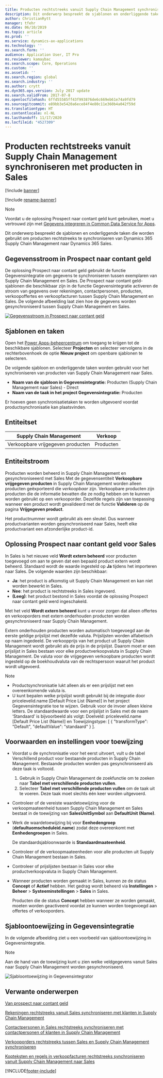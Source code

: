 ```yaml
---
title: Producten rechtstreeks vanuit Supply Chain Management synchroniseren met producten in Sales
description: Dit onderwerp bespreekt de sjablonen en onderliggende taken die worden gebruikt om producten te synchroniseren van Dynamics 365 Supply Chain Management naar Dynamics 365 Sales.
author: ChristianRytt
manager: tfehr
ms.date: 06/10/2019
ms.topic: article
ms.prod: ''
ms.service: dynamics-ax-applications
ms.technology: ''
ms.search.form: ''
audience: Application User, IT Pro
ms.reviewer: kamaybac
ms.search.scope: Core, Operations
ms.custom: ''
ms.assetid: ''
ms.search.region: global
ms.search.industry: ''
ms.author: crytt
ms.dyn365.ops.version: July 2017 update
ms.search.validFrom: 2017-07-8
ms.openlocfilehash: 6ffd55585ff43f993876de6c669eb61e74a9fd79
ms.sourcegitcommit: e89bb3e5420a6ece84f4e80c11e360b4a042f59d
ms.translationtype: HT
ms.contentlocale: nl-NL
ms.lasthandoff: 11/17/2020
ms.locfileid: "4527309"
---
```

# <a name="synchronize-products-directly-from-supply-chain-management-to-products-in-sales"></a>Producten rechtstreeks vanuit Supply Chain Management synchroniseren met producten in Sales

[!include [banner](../includes/banner.md)]

[!include [rename-banner](~/includes/cc-data-platform-banner.md)]

> [!NOTE]
> Voordat u de oplossing Prospect naar contant geld kunt gebruiken, moet u vertrouwd zijn met [Gegevens integreren in Common Data Service for Apps](https://docs.microsoft.com/powerapps/administrator/data-integrator).

Dit onderwerp bespreekt de sjablonen en onderliggende taken die worden gebruikt om producten rechtstreeks te synchroniseren van Dynamics 365 Supply Chain Management naar Dynamics 365 Sales.

## <a name="data-flow-in-prospect-to-cash"></a>Gegevensstroom in Prospect naar contant geld

De oplossing Prospect naar contant geld gebruikt de functie Gegevensintegratie om gegevens te synchroniseren tussen exemplaren van Supply Chain Management en Sales. De Prospect naar contant geld-sjablonen die beschikbaar zijn in de functie Gegevensintegratie activeren de stroom van gegevens over rekeningen, contactpersonen, producten, verkoopoffertes en verkoopfacturen tussen Supply Chain Management en Sales. De volgende afbeelding laat zien hoe de gegevens worden gesynchroniseerd tussen Supply Chain Management en Sales.

[![Gegevensstroom in Prospect naar contant geld](./media/prospect-to-cash-data-flow.png)](./media/prospect-to-cash-data-flow.png)

## <a name="templates-and-tasks"></a>Sjablonen en taken

Open het [Power Apps-beheercentrum](https://admin.powerapps.com/dataintegration) om toegang te krijgen tot de beschikbare sjablonen. Selecteer **Projecten** en selecteer vervolgens in de rechterbovenhoek de optie **Nieuw project** om openbare sjablonen te selecteren.

De volgende sjabloon en onderliggende taken worden gebruikt voor het synchroniseren van producten van Supply Chain Management naar Sales.

- **Naam van de sjabloon in Gegevensintegratie:** Producten (Supply Chain Management naar Sales) - Direct
- **Naam van de taak in het project Gegevensintegratie:** Producten

Er hoeven geen synchronisatietaken te worden uitgevoerd voordat productsynchronisatie kan plaatsvinden.

## <a name="entity-set"></a>Entiteitset

| Supply Chain Management    | Verkoop    |
|----------------------------|----------|
| Verkoopbare vrijgegeven producten | Producten |

## <a name="entity-flow"></a>Entiteitstroom

Producten worden beheerd in Supply Chain Management en gesynchroniseeerd met Sales Met de gegevensentiteit **Verkoopbare vrijgegeven producten** in Supply Chain Management worden alleen producten geëxporteerd die *verkoopbaar* zijn. Verkoopbare producten zijn producten die de informatie bevatten die ze nodig hebben om te kunnen worden gebruikt op een verkooporder. Dezelfde regels zijn van toepassing wanneer een product wordt gevalideerd met de functie **Valideren** op de pagina **Vrijgegeven product**.

Het productnummer wordt gebruikt als een sleutel. Dus wanneer productvarianten worden gesynchroniseerd naar Sales, heeft elke productvariant een afzonderlijke product-id.

## <a name="prospect-to-cash-solution-for-sales"></a>Oplossing Prospect naar contant geld voor Sales

In Sales is het nieuwe veld **Wordt extern beheerd** voor producten toegevoegd om aan te geven dat een bepaald product extern wordt beheerd. Standaard wordt de waarde ingesteld op **Ja** tijdens het importeren naar Sales. De volgende waarden zijn beschikbaar:

- **Ja**: het product is afkomstig uit Supply Chain Management en kan niet worden bewerkt in Sales.
- **Nee**: het product is rechtstreeks in Sales ingevoerd.
- **(Leeg)**: het product bestond in Sales voordat de oplossing Prospect naar contant geld werd ingeschakeld.

Met het veld **Wordt extern beheerd** kunt u ervoor zorgen dat alleen offertes en verkooporders met extern onderhouden producten worden gesynchroniseerd naar Supply Chain Management.

Extern onderhouden producten worden automatisch toegevoegd aan de eerste geldige prijslijst met dezelfde valuta. Prijslijsten worden alfabetisch op naam ingedeeld. De verkoopprijs van het product uit Supply Chain Management wordt gebruikt als de prijs in de prijslijst. Daarom moet er een prijslijst in Sales bestaan voor elke productverkoopvaluta in Supply Chain Management. De valuta voor de vrijgegeven verkoopbare producten wordt ingesteld op de boekhoudvaluta van de rechtspersoon waaruit het product wordt uitgevoerd.

> [!NOTE]
> - Productsynchronisatie lukt alleen als er een prijslijst met een overeenkomende valuta is.
> - U kunt bepalen welke prijslijst wordt gebruikt bij de integratie door pricelevelid.name [Default Price List (Name)] in het project Gegevensintegratie toe te wijzen. Gebruik voor de invoer alleen kleine letters. De standaardwaarde voor een prijslijst in Sales met de naam ‘Standaard’ is bijvoorbeeld als volgt: Doelveld: pricelevelid.name [Default Price List (Name)] en Toewijzingstype: [ { "transformType": "Default", "defaultValue": "standaard" } ].

## <a name="preconditions-and-mapping-setup"></a>Voorwaarden en instellingen voor toewijzing

- Voordat u de synchronisatie voor het eerst uitvoert, vult u de tabel Verschillend product voor bestaande producten in Supply Chain Management. Bestaande producten worden pas gesynchroniseerd als deze taak is voltooid.

    1. Gebruik in Supply Chain Management de zoekfunctie om te zoeken naar **Tabel met verschillende producten vullen**.
    2. Selecteer **Tabel met verschillende producten vullen** om de taak uit te voeren. Deze taak moet slechts één keer worden uitgevoerd.

- Controleer of de vereiste waardetoewijzing voor de verkoopmaateenheid tussen Supply Chain Management en Sales bestaat in de toewijzing van **SalesUnitSymbol** aan **DefaultUnit (Name)**.
- Werk de waardetoewijzing bij voor **Eenhedengroep** (**defaultuomscheduleid.name**) zodat deze overeenkomt met **Eenhedengroepen** in Sales.

    De standaardsjabloonwaarde is **Standaardmaateenheid**.

- Controleer of de verkoopmaateenheden voor alle producten uit Supply Chain Management bestaan in Sales.
- Controleer of prijslijsten bestaan in Sales voor elke productverkoopvaluta in Supply Chain Management.
- Wanneer producten worden gemaakt in Sales, kunnen ze de status **Concept** of **Actief** hebben. Het gedrag wordt beheerd via **Instellingen** > **Beheer** > **Systeeminstellingen** > **Sales** in Sales.

    Producten die de status **Concept** hebben wanneer ze worden gemaakt, moeten worden geactiveerd voordat ze kunnen worden toegevoegd aan offertes of verkooporders.

## <a name="template-mapping-in-data-integration"></a>Sjabloontoewijzing in Gegevensintegratie

In de volgende afbeelding ziet u een voorbeeld van sjabloontoewijzing in Gegevensintegratie. 

> [!NOTE]
> Aan de hand van de toewijzing kunt u zien welke veldgegevens vanuit Sales naar Supply Chain Management worden gesynchroniseerd.

![Sjabloontoewijzing in Gegevensintegrator](./media/products-direct-template-mapping-data-integrator-1.png)


## <a name="related-topics"></a>Verwante onderwerpen

[Van prospect naar contant geld](prospect-to-cash.md)

[Rekeningen rechtstreeks vanuit Sales synchroniseren met klanten in Supply Chain Management](accounts-template-mapping-direct.md)

[Contactpersonen in Sales rechtstreeks synchroniseren met contactpersonen of klanten in Supply Chain Management](contacts-template-mapping-direct.md)

[Verkooporders rechtstreeks tussen Sales en Supply Chain Management synchroniseren](sales-order-template-mapping-direct-two-ways.md)

[Kopteksten en regels in verkoopfacturen rechtstreeks synchroniseren vanuit Supply Chain Management naar Sales](sales-invoice-template-mapping-direct.md)





[!INCLUDE[footer-include](../../includes/footer-banner.md)]